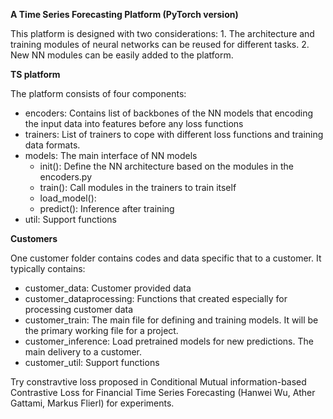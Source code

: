 **A Time Series Forecasting Platform (PyTorch version)**

This platform is designed with two considerations: 1. The architecture and training modules of neural networks
can be reused for different tasks. 2. New NN modules can be easily added to the platform.

**TS platform**

The platform consists of four components: 
- encoders: Contains list of backbones of the NN models that encoding the input data into features before any loss functions
- trainers: List of trainers to cope with different loss functions and training data formats.
- models: The main interface of NN models
  - init(): Define the NN architecture based on the modules in the encoders.py
  - train(): Call modules in the trainers to train itself
  - load_model(): 
  - predict(): Inference after training
- util: Support functions

**Customers**

One customer folder contains codes and data specific that to a customer. It typically 
contains:
- customer_data: Customer provided data
- customer_dataprocessing: Functions that created especially for processing customer data
- customer_train:  The main file for defining and 
training models. It will be the primary working file for a project.
- customer_inference: Load pretrained models for new predictions. The main delivery to a customer.
- customer_util: Support functions

Try constravtive loss proposed in Conditional Mutual information-based Contrastive Loss for Financial Time Series Forecasting (Hanwei Wu, Ather Gattami, Markus Flierl) for experiments.
